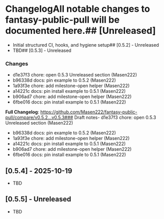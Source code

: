 # ChangelogAll notable changes to **fantasy-public-pull** will be documented here.## [Unreleased]
- Initial structured CI, hooks, and hygiene setup## [0.5.2] - Unreleased
- TBD## [0.5.3] - Unreleased

### Changes
- d1e37f3 chore: open 0.5.3 Unreleased section (Masen222)
- b96338d docs: pin example to 0.5.2 (Masen222)
- 1a93f3e chore: add milestone-open helper (Masen222)
- a14221c docs: pin install example to 0.5.1 (Masen222)
- b906ad7 chore: add milestone-open helper (Masen222)
- 6fbe016 docs: pin install example to 0.5.1 (Masen222)

**Full Changelog**: https://github.com/Masen222/fantasy-public-pull/compare/v0.5.2...v0.5.3### Draft notes- d1e37f3 chore: open 0.5.3 Unreleased section (Masen222)
- b96338d docs: pin example to 0.5.2 (Masen222)
- 1a93f3e chore: add milestone-open helper (Masen222)
- a14221c docs: pin install example to 0.5.1 (Masen222)
- b906ad7 chore: add milestone-open helper (Masen222)
- 6fbe016 docs: pin install example to 0.5.1 (Masen222)
## [0.5.4] - 2025-10-19
- TBD

## [0.5.5] - Unreleased
- TBD
